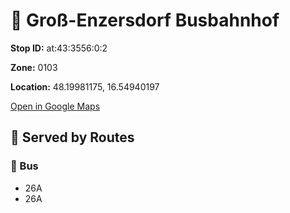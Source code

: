 # 🚉 Groß-Enzersdorf Busbahnhof


**Stop ID:** at:43:3556:0:2

**Zone:** 0103

**Location:** 48.19981175, 16.54940197

[Open in Google Maps](https://www.google.com/maps?q=48.19981175,16.54940197)

## 🚆 Served by Routes

### 🚌 Bus
- 26A
- 26A